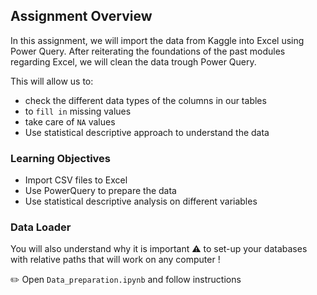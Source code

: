 ## Assignment Overview

In this assignment, we will import the data from Kaggle into Excel using Power Query.
After reiterating the foundations of the past modules regarding Excel, we will clean the data trough Power Query. 

This will allow us to: 
 - check the different data types of the columns in our tables 
 - to `fill in` missing values
 - take care of `NA` values
 - Use statistical descriptive approach to understand the data

### Learning Objectives

- Import CSV files to Excel
- Use PowerQuery to prepare the data
- Use statistical descriptive analysis on different variables

### Data Loader

You will also understand why it is important ⚠️ to set-up your databases with relative paths that will work on any computer ! 

✏️ Open `Data_preparation.ipynb` and follow instructions
